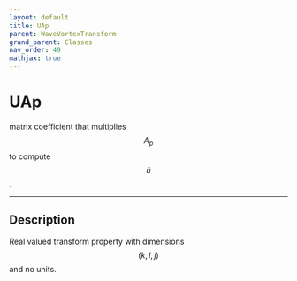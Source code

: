 ```yaml
---
layout: default
title: UAp
parent: WaveVortexTransform
grand_parent: Classes
nav_order: 49
mathjax: true
---
```


#  UAp

matrix coefficient that multiplies $$A_p$$ to compute $$\tilde{u}$$.


---

## Description
Real valued transform property with dimensions $$(k,l,j)$$ and no units.

